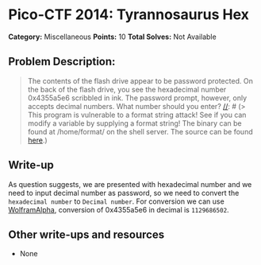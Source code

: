 # Pico-CTF 2014: Tyrannosaurus Hex

**Category:** Miscellaneous
**Points:** 10
**Total Solves:** Not Available
## Problem Description:
> The contents of the flash drive appear to be password protected. On the back of the flash drive, you see the hexadecimal number 0x4355a5e6 scribbled in ink. The password prompt, however, only accepts decimal numbers. What number should you enter?
[//]: # (> This program is vulnerable to a format string attack! See if you can modify a variable by supplying a format string! The binary can be found at /home/format/ on the shell server. The source can be found [here](format.c).)

## Write-up
[//]: # (> Your write up goes here.)
As question suggests, we are presented with hexadecimal number and we need to input decimal number as password, so we need to convert the `hexadecimal number` to `Decimal number`. For conversion we can use [ WolframAlpha](http://www.wolframalpha.com/), conversion of 0x4355a5e6 in decimal is `1129686502`.

## Other write-ups and resources

* None
